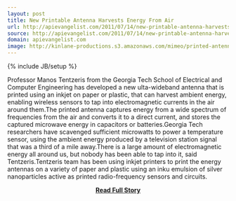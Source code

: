```yaml
---
layout: post
title: New Printable Antenna Harvests Energy From Air
url: http://apievangelist.com/2011/07/14/new-printable-antenna-harvests-energy-from-air/
source: http://apievangelist.com/2011/07/14/new-printable-antenna-harvests-energy-from-air/
domain: apievangelist.com
image: http://kinlane-productions.s3.amazonaws.com/mimeo/printed-antenna-for-energy.jpg
---
```

{% include JB/setup %}<p>Professor Manos Tentzeris from the Georgia Tech School of Electrical and Computer Engineering has developed a new ulta-wideband antenna that is printed using an inkjet on paper or plastic, that can harvest ambient energy, enabling wireless sensors to tap into electromagnetic currents in the air around them.The printed antenna captures energy from a wide spectrum of frequencies from the air and converts it to a direct current, and stores the captured microwave energy in capacitors or batteries.Georgia Tech researchers have scavenged sufficient microwatts to power a temperature sensor, using the ambient energy produced by a television station signal that was a third of a mile away.There is a large amount of electromagnetic energy all around us, but nobody has been able to tap into it, said Tentzeris.Tentzeris team has been using inkjet printers to print the energy antennas on a variety of paper and plastic using an inku emulsion of silver nanoparticles active as printed radio-frequency sensors and circuits.</p>
<center><p><a href="http://apievangelist.com/2011/07/14/new-printable-antenna-harvests-energy-from-air/" style='padding:25px; font-sze:18px; font-weight: bold;'>Read Full Story</a></p></center>
